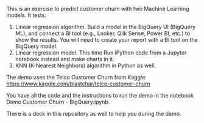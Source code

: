 This is an exercise to predict customer churn with two Machine Learning models. It tests:

1.	Linear regression algorithm. Build a model in the BigQuery UI (BigQuery ML), and connect a BI tool (e.g., Looker, Qlik Sense, Power BI, etc.) to show the results.
    You will need to create your report with a BI tool on the BigQuery model.
2.	Linear regression model. This time Run iPython code from a Jupyter notebook instead and make charts in it.
3.	KNN (K-Nearest Neighbors) algorithm in Python as well.

The demo uses the Telco Customer Churn from Kaggle:
https://www.kaggle.com/blastchar/telco-customer-churn

You have all the code and the instructions to run the demo in the notebook Demo Customer Churn - BigQuery.ipynb.

There is a deck in this repository as well to help you during the demo.
